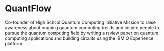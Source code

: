 # QuantFlow
Co-founder of High School Quantum Computing Initiative
Mission to raise awareness about ongoing quantum computing trends and inspire people to pursue the quantum computing field by writing a review paper on quantum computing applications and building circuits using the IBM Q Experience platform
